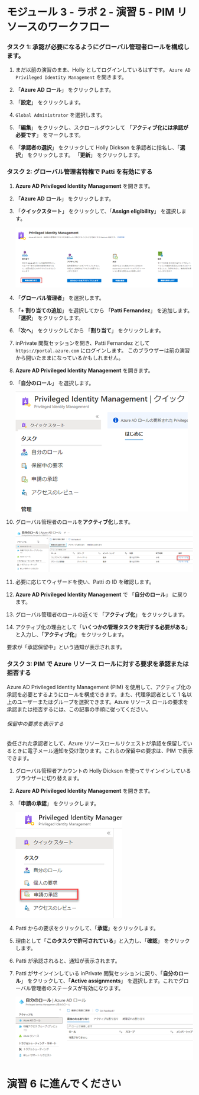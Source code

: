 # モジュール 3 - ラボ 2 - 演習 5 - PIM リソースのワークフロー


### タスク 1:  承認が必要になるようにグローバル管理者ロールを構成します。

1.  まだ以前の演習のまま、Holly としてログインしているはずです。  `Azure AD Privileged Identity Management` を開きます。

1.  「**Azure AD ロール**」 をクリックします。

1.  「**設定**」 をクリックします。 

1.  `Global Administrator` を選択します。

1.  「**編集**」 をクリックし、スクロールダウンして 「**アクティブ化には承認が必要です**」 をマークします。  

2.  「**承認者の選択**」 をクリックして Holly Dickson を承認者に指名し、「**選択**」 をクリックします。  「**更新**」 をクリックします。


### タスク 2: グローバル管理者特権で Patti を有効にする

1.  **Azure AD Privileged Identity Management** を開きます。

1.  「**Azure AD ロール**」 をクリックします。

1.  「**クイックスタート**」 をクリックして、「**Assign eligibility**」 を選択します。

     ![スクリーンショット](../Media/ae3755ac-bd82-4e70-a102-ccbfc3aee48f.png)

1.  「**グローバル管理者**」 を選択します。

1.  「**+ 割り当ての追加**」 を選択してから 「**Patti Fernandez**」 を追加します。「**選択**」 をクリックします。

2.  「**次へ**」 をクリックしてから 「**割り当て**」 をクリックします。

1.  inPrivate 閲覧セッションを開き、Patti Fernandez として `https://portal.azure.com` にログインします。  このブラウザーは前の演習から開いたままになっているかもしれません。

1.  **Azure AD Privileged Identity Management** を開きます。

1.  「**自分のロール**」 を選択します。

     ![スクリーンショット](../Media/e84f0715-c71e-4b1c-87ed-4e5c0c38d501.png)

1.  グローバル管理者のロールを**アクティブ化**します。

     ![スクリーンショット](../Media/55eb14b5-540a-4d26-aed7-0b96d162fb31.png)

1.  必要に応じてウィザードを使い、Patti の ID を確認します。

1.  **Azure AD Privileged Identity Management** で 「**自分のロール**」 に戻ります。

1.  グローバル管理者のロールの近くで 「**アクティブ化**」 をクリックします。

1.  アクティブ化の理由として「**いくつかの管理タスクを実行する必要がある**」と入力し、「**アクティブ化**」 をクリックします。

要求が「承認保留中」という通知が表示されます。


### タスク 3: PIM で Azure リソース ロールに対する要求を承認または拒否する


Azure AD Privileged Identity Management (PIM) を使用して、アクティブ化の承認を必要とするようにロールを構成できます。また、代理承認者として 1 名以上のユーザーまたはグループを選択できます。Azure リソース ロールの要求を承認または拒否するには、この記事の手順に従ってください。


###### 保留中の要求を表示する


委任された承認者として、Azure リソースロールリクエストが承認を保留しているときに電子メール通知を受け取ります。これらの保留中の要求は、PIM で表示できます。


1.  グローバル管理者アカウントの Holly Dickson を使ってサインインしているブラウザーに切り替えます。

1.  **Azure AD Privileged Identity Management** を開きます。

1.  「**申請の承認**」 をクリックします。

     ![スクリーンショット](../Media/fbc2f18d-f5a2-4139-b92d-7c19311aec1c.png)

1.  Patti からの要求をクリックして、「**承認**」をクリックします。

1.  理由として「**このタスクで許可されている**」と入力し、「**確認**」 をクリックします。

1.  Patti が承認されると、通知が表示されます。

1.  Patti がサインインしている inPrivate 閲覧セッションに戻り、「**自分のロール**」 をクリックして、「**Active assignments**」 を選択します。これでグローバル管理者のステータスが有効になります。

     ![スクリーンショット](../Media/fe734263-57c8-4cc9-b79f-848d7d4f9488.png)


# 演習 6 に進んでください
